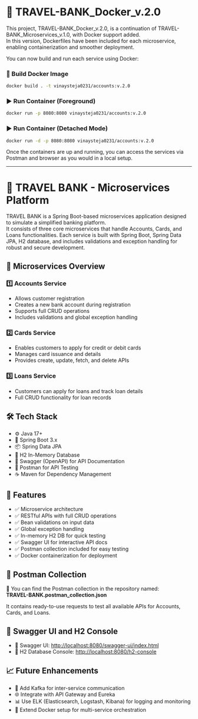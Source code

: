 
# 🏦 TRAVEL-BANK_Docker_v.2.0

This project, TRAVEL-BANK_Docker_v.2.0, is a continuation of TRAVEL-BANK_Microservices_v.1.0, with Docker support added.  
In this version, Dockerfiles have been included for each microservice, enabling containerization and smoother deployment.

You can now build and run each service using Docker:

### 🔧 Build Docker Image
```bash
docker build . -t vinaysteja0231/accounts:v.2.0
```

### ▶️ Run Container (Foreground)
```bash
docker run -p 8080:8080 vinaysteja0231/accounts:v.2.0
```

### ▶️ Run Container (Detached Mode)
```bash
docker run -d -p 8080:8080 vinaysteja0231/accounts:v.2.0
```

Once the containers are up and running, you can access the services via Postman and browser as you would in a local setup.

---

# 🏦 TRAVEL BANK - Microservices Platform

TRAVEL BANK is a Spring Boot-based microservices application designed to simulate a simplified banking platform.  
It consists of three core microservices that handle Accounts, Cards, and Loans functionalities. Each service is built with Spring Boot, Spring Data JPA, H2 database, and includes validations and exception handling for robust and secure development.

## 🧩 Microservices Overview

### 1️⃣ Accounts Service
- Allows customer registration  
- Creates a new bank account during registration  
- Supports full CRUD operations  
- Includes validations and global exception handling  

### 2️⃣ Cards Service
- Enables customers to apply for credit or debit cards  
- Manages card issuance and details  
- Provides create, update, fetch, and delete APIs  

### 3️⃣ Loans Service
- Customers can apply for loans and track loan details  
- Full CRUD functionality for loan records  

## 🛠️ Tech Stack
- ⚙️ Java 17+  
- 🚀 Spring Boot 3.x  
- 📦 Spring Data JPA  
- 💾 H2 In-Memory Database  
- 📘 Swagger (OpenAPI) for API Documentation  
- 🧪 Postman for API Testing  
- ☕ Maven for Dependency Management  

## 📌 Features
- ✅ Microservice architecture  
- ✅ RESTful APIs with full CRUD operations  
- ✅ Bean validations on input data  
- ✅ Global exception handling  
- ✅ In-memory H2 DB for quick testing  
- ✅ Swagger UI for interactive API docs  
- ✅ Postman collection included for easy testing  
- ✅ Docker containerization for deployment  

## 📂 Postman Collection

🧪 You can find the Postman collection in the repository named:  
**TRAVEL-BANK.postman_collection.json**

It contains ready-to-use requests to test all available APIs for Accounts, Cards, and Loans.

## 📸 Swagger UI and H2 Console

- 📘 Swagger UI: [http://localhost:8080/swagger-ui/index.html](http://localhost:8080/swagger-ui/index.html)  
- 💾 H2 Database Console: [http://localhost:8080/h2-console](http://localhost:8080/h2-console)  

## 📈 Future Enhancements

- 🔄 Add Kafka for inter-service communication  
- 🌐 Integrate with API Gateway and Eureka  
- 📊 Use ELK (Elasticsearch, Logstash, Kibana) for logging and monitoring  
- 🐳 Extend Docker setup for multi-service orchestration  

